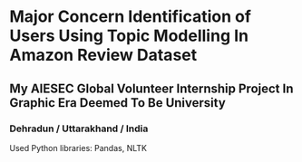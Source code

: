 # Major Concern Identification of Users Using Topic Modelling In Amazon Review Dataset

## My AIESEC Global Volunteer Internship Project In Graphic Era Deemed To Be University

### Dehradun / Uttarakhand / India

Used Python libraries: Pandas, NLTK


